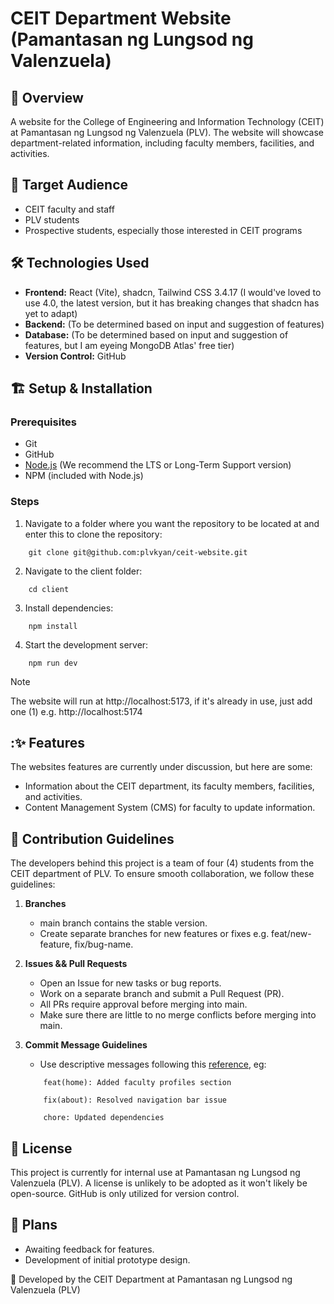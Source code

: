 # CEIT Department Website (Pamantasan ng Lungsod ng Valenzuela)

## :pushpin: Overview

A website for the College of Engineering and Information Technology (CEIT) at Pamantasan ng Lungsod ng Valenzuela (PLV). The website will showcase department-related information, including faculty members, facilities, and activities.

## :bust_in_silhouette: Target Audience

- CEIT faculty and staff
- PLV students
- Prospective students, especially those interested in CEIT programs

## :hammer_and_wrench: Technologies Used

- **Frontend:** React (Vite), shadcn, Tailwind CSS 3.4.17 (I would've loved to use 4.0, the latest version, but it has breaking changes that shadcn has yet to adapt)
- **Backend:** (To be determined based on input and suggestion of features)
- **Database:** (To be determined based on input and suggestion of features, but I am eyeing MongoDB Atlas' free tier)
- **Version Control:** GitHub

## :building_construction: Setup & Installation

### Prerequisites
- Git
- GitHub
- [Node.js](https://nodejs.org/en) (We recommend the LTS or Long-Term Support version)
- NPM (included with Node.js)

### Steps
1. Navigate to a folder where you want the repository to be located at and enter this to clone the repository:
```
    git clone git@github.com:plvkyan/ceit-website.git
```
2. Navigate to the client folder:
```
    cd client
```
3. Install dependencies:
```
    npm install
```
4. Start the development server:
```
    npm run dev
```

> [!NOTE]
> The website will run at http://localhost:5173, if it's already in use, just add one (1) e.g. http://localhost:5174

## ::sparkles: Features

The websites features are currently under discussion, but here are some:
- Information about the CEIT department, its faculty members, facilities, and activities.
- Content Management System (CMS) for faculty to update information.

## :open_book: Contribution Guidelines

The developers behind this project is a team of four (4) students from the CEIT department of PLV. To ensure smooth collaboration, we follow these guidelines: 
1. **Branches**
    - main branch contains the stable version.
    - Create separate branches for new features or fixes e.g. feat/new-feature, fix/bug-name.
2. **Issues && Pull Requests**
    - Open an Issue for new tasks or bug reports.
    - Work on a separate branch and submit a Pull Request (PR).
    - All PRs require approval before merging into main. 
    - Make sure there are little to no merge conflicts before merging into main.
3. **Commit Message Guidelines**
    - Use descriptive messages following this [reference](https://gist.github.com/qoomon/5dfcdf8eec66a051ecd85625518cfd13#conventional-commit-messages-), eg:

    ```
        feat(home): Added faculty profiles section
    ```
    ```
        fix(about): Resolved navigation bar issue
    ```
    ```
        chore: Updated dependencies
    ```

## :scroll: License

This project is currently for internal use at Pamantasan ng Lungsod ng Valenzuela (PLV). A license is unlikely to be adopted as it won't likely be open-source. GitHub is only utilized for version control.

## :calendar: Plans

- Awaiting feedback for features.
- Development of initial prototype design.



:rocket: Developed by the CEIT Department at Pamantasan ng Lungsod ng Valenzuela (PLV)